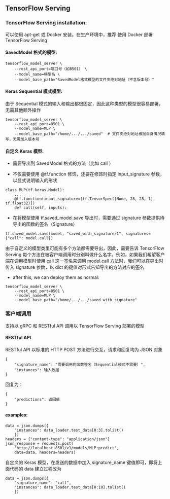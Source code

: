 ## TensorFlow Serving

### TensorFlow Serving installation:

可以使用 apt-get 或 Docker 安装。在生产环境中，推荐 使用 Docker 部署 TensorFlow Serving

#### SavedModel 格式的模型:

```
tensorflow_model_server \
    --rest_api_port=端口号（如8501） \
    --model_name=模型名 \
    --model_base_path="SavedModel格式模型的文件夹绝对地址（不含版本号）"
```

#### Keras Sequential 模式模型:

由于 Sequential 模式的输入和输出都很固定，因此这种类型的模型很容易部署，无需其他额外操作

```
tensorflow_model_server \
    --rest_api_port=8501 \
    --model_name=MLP \
    --model_base_path="/home/.../.../saved"  # 文件夹绝对地址根据自身情况填写，无需加入版本号
```

#### 自定义 Keras 模型:

- 需要导出到 SavedModel 格式的方法（比如 call ）

- 不仅需要使用 @tf.function 修饰，还要在修饰时指定 input_signature 参数，以显式说明输入的形状

```
class MLP(tf.keras.Model):
    ...
    @tf.function(input_signature=[tf.TensorSpec([None, 28, 28, 1], tf.float32)])
    def call(self, inputs):
```

- 在将模型使用 tf.saved_model.save 导出时，需要通过 signature 参数提供待导出的函数的签名（Signature）

```
tf.saved_model.save(model, "saved_with_signature/1", signatures={"call": model.call})
```

由于自定义的模型类里可能有多个方法都需要导出，因此，需要告诉 TensorFlow Serving 每个方法在被客户端调用时分别叫做什么名字。例如，如果我们希望客户端在调用模型时使用 call 这一签名来调用 model.call 方法时，我们可以在导出时传入 signature 参数，以 dict 的键值对形式告知导出的方法对应的签名

- after this, we can deploy them as normal:

```
tensorflow_model_server \
    --rest_api_port=8501 \
    --model_name=MLP \
    --model_base_path="/home/.../.../saved_with_signature"
```

### 客户端调用

支持以 gRPC 和 RESTful API 调用以 TensorFlow Serving 部署的模型

#### RESTful API

RESTful API 以标准的 HTTP POST 方法进行交互，请求和回复均为 JSON 对象

```
{
    "signature_name": "需要调用的函数签名（Sequential模式不需要）",
    "instances": 输入数据
}
```

回复为：

```
{
    "predictions": 返回值
}
```

#### examples:

```
data = json.dumps({
    "instances": data_loader.test_data[0:3].tolist()
    })
headers = {"content-type": "application/json"}
json_response = requests.post(
    'http://localhost:8501/v1/models/MLP:predict',
    data=data, headers=headers)
```

自定义的 Keras 模型，在发送的数据中加入 signature_name 键值即可，即将上面代码的 data 建立过程改为

```
data = json.dumps({
    "signature_name": "call",
    "instances": data_loader.test_data[0:10].tolist()
    })
```
